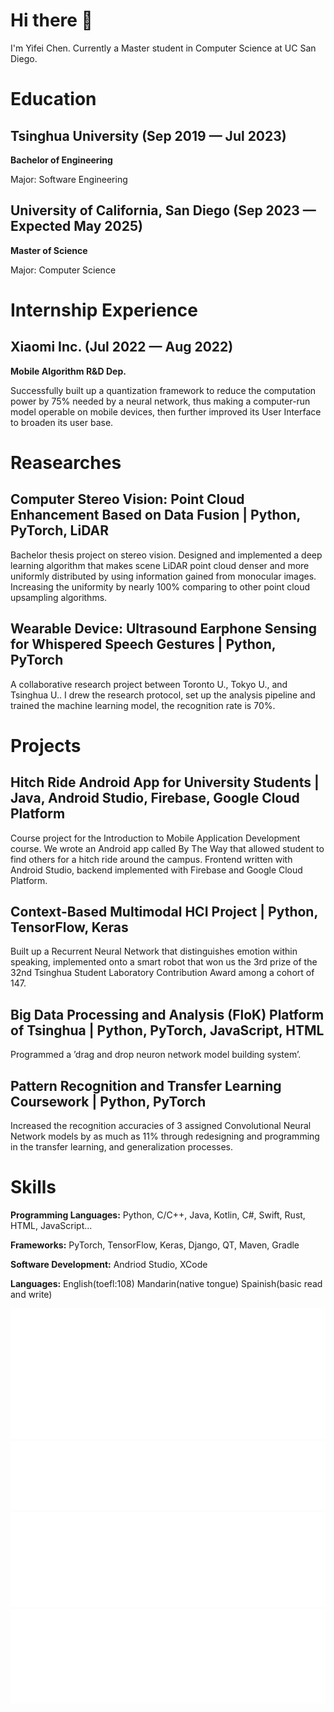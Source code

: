 # Hi there 👋

I'm Yifei Chen. Currently a Master student in Computer Science at UC San Diego.

# Education

## Tsinghua University (Sep 2019 — Jul 2023)

**Bachelor of Engineering**

Major: Software Engineering

## University of California, San Diego (Sep 2023 — Expected May 2025)

**Master of Science**

Major: Computer Science

# Internship Experience

## Xiaomi Inc. (Jul 2022 — Aug 2022)

**Mobile Algorithm R&D Dep.**

Successfully built up a quantization framework to reduce the computation power by 75% needed by a neural network, thus making a computer-run model operable on mobile devices, then further improved its User Interface to broaden its user base.

# Reasearches

## Computer Stereo Vision: Point Cloud Enhancement Based on Data Fusion | Python, PyTorch, LiDAR

Bachelor thesis project on stereo vision. Designed and implemented a deep learning algorithm that makes scene LiDAR point cloud denser and more uniformly distributed by using information gained from monocular images. Increasing the uniformity by nearly 100% comparing to other point cloud upsampling algorithms.

## Wearable Device: Ultrasound Earphone Sensing for Whispered Speech Gestures | Python, PyTorch

A collaborative research project between Toronto U., Tokyo U., and Tsinghua U.. I drew the research protocol,
set up the analysis pipeline and trained the machine learning model, the recognition rate is 70%.

# Projects

## Hitch Ride Android App for University Students | Java, Android Studio, Firebase, Google Cloud Platform

Course project for the Introduction to Mobile Application Development course. We wrote an Android app called By The Way that allowed student to find others for a hitch ride around the campus. Frontend written with Android Studio, backend implemented with Firebase and Google Cloud Platform.

## Context-Based Multimodal HCI Project | Python, TensorFlow, Keras

Built up a Recurrent Neural Network that distinguishes emotion within speaking, implemented onto a smart robot that won us the 3rd prize of the 32nd Tsinghua Student Laboratory Contribution Award among a cohort of 147.

## Big Data Processing and Analysis (FloK) Platform of Tsinghua | Python, PyTorch, JavaScript, HTML

Programmed a ’drag and drop neuron network model building system’.

## Pattern Recognition and Transfer Learning Coursework | Python, PyTorch

Increased the recognition accuracies of 3 assigned Convolutional Neural Network models by as much as 11%
through redesigning and programming in the transfer learning, and generalization processes.

# Skills

**Programming Languages:** Python, C/C++, Java, Kotlin, C#, Swift, Rust, HTML, JavaScript... 

**Frameworks:** PyTorch, TensorFlow, Keras, Django, QT, Maven, Gradle

**Software Development:** Andriod Studio, XCode

**Languages:** English(toefl:108) Mandarin(native tongue) Spainish(basic read and write)


![Metrics](/metrics.plugin.isocalendar.svg)
![Metrics](/metrics.plugin.languages.svg)
![Metrics](/metrics.plugin.repositories.svg)
![Metrics](/github-metrics.svg)

